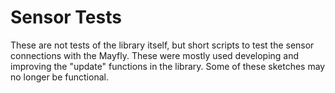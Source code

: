 # Sensor Tests

These are not tests of the library itself, but short scripts to test the sensor connections with the Mayfly.  These were mostly used developing and improving the "update" functions in the library.  Some of these sketches may no longer be functional.
